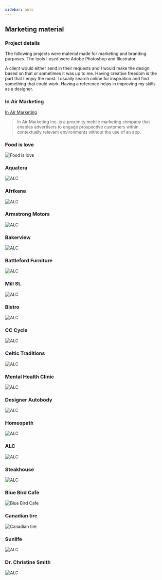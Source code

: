 ```yaml
---
sidebar: auto
---
```


## Marketing material

### Project details
The following projects were material made for marketing and branding purposes.  The tools I used were Adobe Photoshop and Illustrator. 

A client would either send in their requests and I would make the design based on that or sometimes it was up to me.  Having creative freedom is the part that I enjoy the most.  I usually search online for inspiration and find something that could work.  Having a reference helps in improving my skills as a designer. 


### In Air Marketing

[In Air Marketing](http://inairmarketing.com/)

>In Air Marketing Inc. is a proximity mobile marketing company that enables advertisers to engage prospective customers within contextually relevant environments without the use of an app.

### Food is love

![Food is love](/images/work/marketing-material/foodislove.jpg)

### Aquatera

![ALC](/images/work/marketing-material/aquatera.png)

### Afrikana

![ALC](/images/work/marketing-material/afrikana.png)

### Armstrong Motors

![ALC](/images/work/marketing-material/armstrong.png)

### Bakerview

![ALC](/images/work/marketing-material/bakerview.png)

### Battleford Furniture

![ALC](/images/work/marketing-material/battleford.png)

### Mill St.

![ALC](/images/work/marketing-material/beer.png)

### Bistro

![ALC](/images/work/marketing-material/bistro.png)

### CC Cycle

![ALC](/images/work/marketing-material/cc-cycle.png)

### Celtic Traditions

![ALC](/images/work/marketing-material/celtic-traditions.png)

### Mental Health Clinic

![ALC](/images/work/marketing-material/depression.png)

### Designer Autobody

![ALC](/images/work/marketing-material/designer-autobody.png)

### Homeopath

![ALC](/images/work/marketing-material/homeopathy.png)

### ALC

![ALC](/images/work/marketing-material/ALC.png)

### Steakhouse

![ALC](/images/work/marketing-material/steakhouse.png)

### Blue Bird Cafe 

![Blue Bird Cafe](/images/work/marketing-material/bluebird-cafe.jpg)

### Canadian tire

![Canadian tire](/images/work/marketing-material/canadian-tire.png)

### Sunlife

![ALC](/images/work/marketing-material/sunlife.png)

### Dr. Christine Smith

![ALC](/images/work/marketing-material/swan.png)




